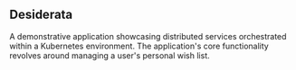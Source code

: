 ##  Desiderata 

A demonstrative application showcasing distributed services orchestrated within a Kubernetes environment. The application's core functionality revolves around managing a user's personal wish list.
